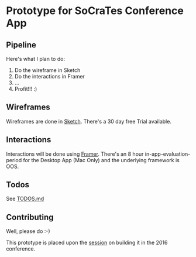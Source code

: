 # Prototype for SoCraTes Conference App

## Pipeline

Here's what I plan to do:
1. Do the wireframe in Sketch
2. Do the interactions in Framer
3. ...
4. Profit!!! :)

## Wireframes

Wireframes are done in [Sketch](http://www.sketchapp.com).
There's a 30 day free Trial available.

## Interactions

Interactions will be done using [Framer](http://framerjs.com).
There's an 8 hour in-app-evaluation-period for the Desktop App (Mac Only) and the underlying framework is OOS.

## Todos

See [TODOS.md](TODOS.md)

## Contributing

Well, please do :-)

This prototype is placed upon the [session](https://www.socrates-conference.de/wiki/2016/session_socrates-app) on building it in the 2016 conference.
